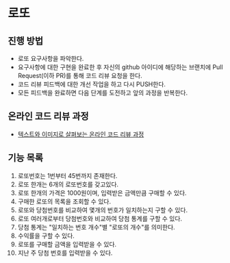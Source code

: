 # 로또
## 진행 방법
* 로또 요구사항을 파악한다.
* 요구사항에 대한 구현을 완료한 후 자신의 github 아이디에 해당하는 브랜치에 Pull Request(이하 PR)를 통해 코드 리뷰 요청을 한다.
* 코드 리뷰 피드백에 대한 개선 작업을 하고 다시 PUSH한다.
* 모든 피드백을 완료하면 다음 단계를 도전하고 앞의 과정을 반복한다.

## 온라인 코드 리뷰 과정
* [텍스트와 이미지로 살펴보는 온라인 코드 리뷰 과정](https://github.com/next-step/nextstep-docs/tree/master/codereview)

## 기능 목록
1. 로또번호는 1번부터 45번까지 존재한다. 
2. 로또 한개는 6개의 로또번호를 갖고있다.
3. 로또 한개의 가격은 1000원이며, 입력받은 금액만큼 구매할 수 있다.
4. 구매한 로또의 목록을 조회할 수 있다.
5. 로또와 당첨번호를 비교하여 몇개의 번호가 일치하는지 구할 수 있다.  
6. 로또 여러개로부터 당첨번호와 비교하여 당첨 통계를 구할 수 있다.
7. 당첨 통계는 "일치하는 번호 개수"별 "로또의 개수"를 의미한다.
8. 수익률을 구할 수 있다.
9. 로또를 구매할 금액을 입력받을 수 있다.
10. 지난 주 당첨 번호를 입력받을 수 있다.

